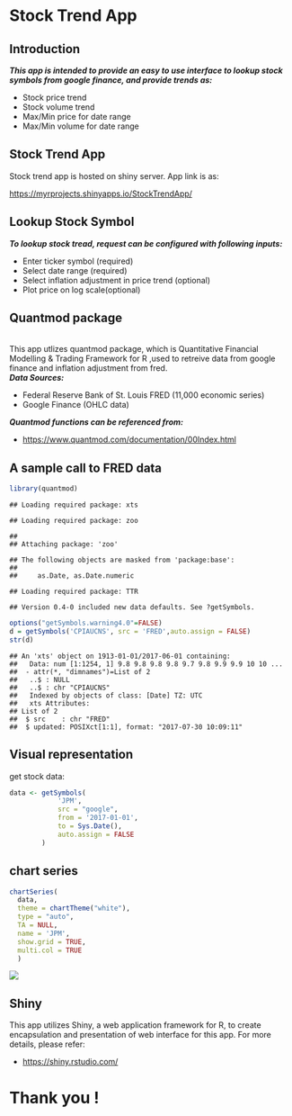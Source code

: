 Stock Trend App
===============

Introduction
------------

***This app is intended to provide an easy to use interface to lookup stock symbols from google finance, and provide trends as:***

- Stock price trend
- Stock volume trend
- Max/Min price for date range
- Max/Min volume for date range

Stock Trend App
---------------
Stock trend app is hosted on shiny server. App link is as:

https://myrprojects.shinyapps.io/StockTrendApp/

Lookup Stock Symbol
-------------------
***To lookup stock tread, request can be configured with following inputs:***

- Enter ticker symbol (required)
- Select date range (required)
- Select inflation adjustment in price trend (optional)
- Plot price on log scale(optional)

Quantmod package
----------------
<br>This app utlizes quantmod package, which is Quantitative Financial Modelling & Trading Framework for R
,used to retreive data from google finance and inflation adjustment from fred.
</br>
***Data Sources:***
- Federal Reserve Bank of St. Louis FRED (11,000 economic series)
- Google Finance (OHLC data)

***Quantmod functions can be referenced from:***
- https://www.quantmod.com/documentation/00Index.html

A sample call to FRED data
----------------


```r
library(quantmod)
```

```
## Loading required package: xts
```

```
## Loading required package: zoo
```

```
## 
## Attaching package: 'zoo'
```

```
## The following objects are masked from 'package:base':
## 
##     as.Date, as.Date.numeric
```

```
## Loading required package: TTR
```

```
## Version 0.4-0 included new data defaults. See ?getSymbols.
```

```r
options("getSymbols.warning4.0"=FALSE)
d = getSymbols('CPIAUCNS', src = 'FRED',auto.assign = FALSE)
str(d)
```

```
## An 'xts' object on 1913-01-01/2017-06-01 containing:
##   Data: num [1:1254, 1] 9.8 9.8 9.8 9.8 9.7 9.8 9.9 9.9 10 10 ...
##  - attr(*, "dimnames")=List of 2
##   ..$ : NULL
##   ..$ : chr "CPIAUCNS"
##   Indexed by objects of class: [Date] TZ: UTC
##   xts Attributes:  
## List of 2
##  $ src    : chr "FRED"
##  $ updated: POSIXct[1:1], format: "2017-07-30 10:09:11"
```
Visual representation
---------------------
get stock data:


```r
data <- getSymbols(
            'JPM',
            src = "google",
            from = '2017-01-01',
            to = Sys.Date(),
            auto.assign = FALSE
        )
```
chart series
------------


```r
chartSeries(
  data,
  theme = chartTheme("white"),
  type = "auto",
  TA = NULL,
  name = 'JPM',
  show.grid = TRUE,
  multi.col = TRUE
  )
```

![](README_files/figure-html/unnamed-chunk-3-1.png)<!-- -->

Shiny
-----
This app utilizes Shiny, a web application framework for R, to create encapsulation and presentation of web interface for this app.
For more details, please refer:
- https://shiny.rstudio.com/

Thank you !
===========
